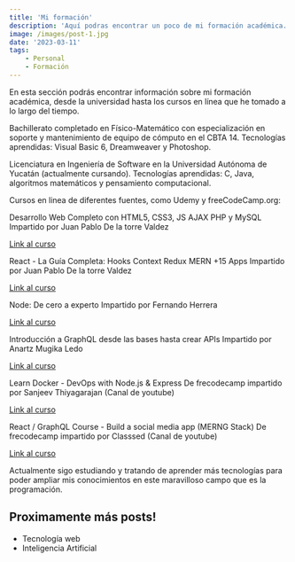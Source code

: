 ```yaml
---
title: 'Mi formación'
description: 'Aquí podras encontrar un poco de mi formación académica.'
image: /images/post-1.jpg
date: '2023-03-11'
tags: 
    - Personal
    - Formación
---
```


En esta sección podrás encontrar información sobre mi formación académica, desde la universidad hasta los cursos en línea que he tomado a lo largo del tiempo.

Bachillerato completado en Físico-Matemático con especialización en soporte y mantenimiento de equipo de cómputo en el CBTA 14. Tecnologías aprendidas: Visual Basic 6, Dreamweaver y Photoshop.

Licenciatura en Ingeniería de Software en la Universidad Autónoma de Yucatán (actualmente cursando). Tecnologías aprendidas: C, Java, algoritmos matemáticos y pensamiento computacional.

Cursos en linea de diferentes fuentes, como Udemy y freeCodeCamp.org:

Desarrollo Web Completo con HTML5, CSS3, JS AJAX PHP y MySQL
Impartido por Juan Pablo De la torre Valdez

[Link al curso](https://www.udemy.com/course/desarrollo-web-completo-con-html5-css3-js-php-y-mysql/)

React - La Guía Completa: Hooks Context Redux MERN +15 Apps
Impartido por Juan Pablo De la torre Valdez

[Link al curso](https://www.udemy.com/course/react-de-principiante-a-experto-creando-mas-de-10-aplicaciones/)

Node: De cero a experto
Impartido por Fernando Herrera

[Link al curso](https://www.udemy.com/course/node-de-cero-a-experto/)


Introducción a GraphQL desde las bases hasta crear APIs
Impartido por Anartz Mugika Ledo

[Link al curso](https://www.udemy.com/course/introduccion-a-graphql-desde-las-bases-hasta-crear-apis/)


Learn Docker - DevOps with Node.js & Express
De frecodecamp impartido por Sanjeev Thiyagarajan (Canal de youtube)

[Link al curso](https://youtu.be/9zUHg7xjIqQ)


React / GraphQL Course - Build a social media app (MERNG Stack)
De frecodecamp impartido por Classsed (Canal de youtube)

[Link al curso](https://youtu.be/n1mdAPFq2Os)

Actualmente sigo estudiando y tratando de aprender más tecnologías para poder ampliar mis conocimientos en este maravilloso campo que es la programación.


## Proximamente más posts!

- Tecnología web
- Inteligencia Artificial